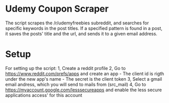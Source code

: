 # Udemy Coupon Scraper

The script scrapes the /r/udemyfreebies subreddit, and searches for specific keywords in the post titles.
If a specified pattern is found in a post, it saves the posts' title and the url, and sends it to a given email address.

# Setup

For setting up the script:
    1, Create a reddit profile
    2, Go to https://www.reddit.com/prefs/apps and create an app
        - The client id is rigth under the new app's name
        - The secret is the client token
    3, Select a gmail email andress, which you will send to mails from (src_mail)
    4, Go to https://myaccount.google.com/lesssecureapps and enable the less secure applications access' for this account
    
